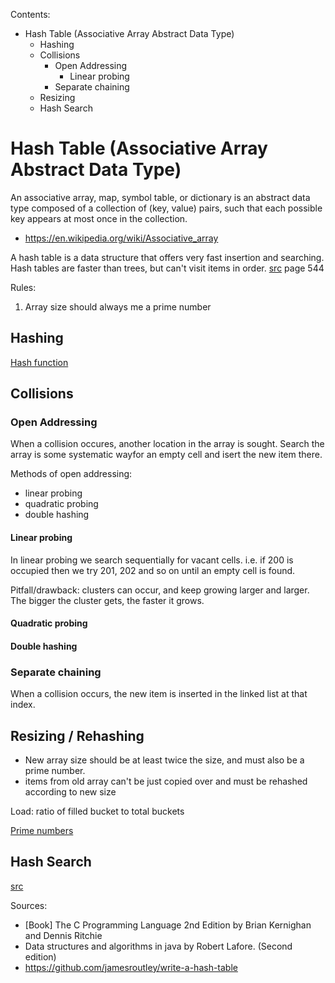 Contents:
* Hash Table (Associative Array Abstract Data Type)
  - Hashing
  - Collisions
    * Open Addressing
      - Linear probing
    * Separate chaining
  - Resizing
  - Hash Search

# Hash Table (Associative Array Abstract Data Type)
An associative array, map, symbol table, or dictionary is an abstract data type composed of a collection of (key, value) pairs, such that each possible key appears at most once in the collection. 
* https://en.wikipedia.org/wiki/Associative_array

A hash table is a data structure that offers very fast insertion and searching. 
Hash tables are faster than trees, but can't visit items in order.
[src](#b_dstr_alg_java_r_lafore) page 544

Rules:
1) Array size should always me a prime number

## Hashing
[Hash function](./hash_function.md)

## Collisions
### Open Addressing
When a collision occures, another location in the array is sought. Search the array is some systematic wayfor an empty cell and isert the new item there.

Methods of open addressing:
* linear probing
* quadratic probing
* double hashing

#### Linear probing
In linear probing we search sequentially for vacant cells. i.e. if 200 is occupied then we try 201, 202 and so on until an empty cell is found.

Pitfall/drawback: clusters can occur, and keep growing larger and larger. The bigger the cluster gets, the faster it grows.

#### Quadratic probing
#### Double hashing

### Separate chaining
When a collision occurs, the new item is inserted in the linked list at that index.

## Resizing / Rehashing
* New array size should be at least twice the size, and must also be a prime number.
* items from old array can't be just copied over and must be rehashed according to new size 

Load: ratio of filled bucket to total buckets

[Prime numbers](../Docs/prime_numbers.md)

## Hash Search
[src](#b_kr)


Sources:
* <a name="b_kr"></a>[Book] The C Programming Language 2nd Edition by Brian Kernighan and Dennis Ritchie
* <a name="b_dstr_alg_java_r_lafore"></a> Data structures and algorithms in java by Robert Lafore. (Second edition)
* https://github.com/jamesroutley/write-a-hash-table
